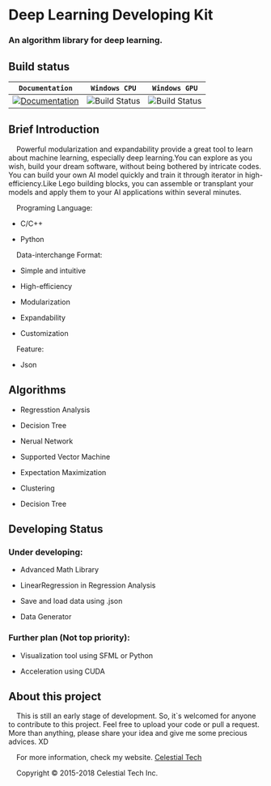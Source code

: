 <h1>Deep Learning Developing Kit</h1>
<h3>An algorithm library for deep learning.</h3>

<h2>Build status</h2>

| **`Documentation`** | **`Windows CPU`** | **`Windows GPU`** |
|-----------------|---------------------|------------------|
| [![Documentation](https://img.shields.io/badge/api-reference-blue.svg)](https://www.tianshicangxie.com/deeplearningdevelopingkit/apidoc) | ![Build Status](https://img.shields.io/badge/build-success-brightgreen.svg) | ![Build Status](https://img.shields.io/vso/build/larsbrinkhoff/953a34b9-5966-4923-a48a-c41874cfb5f5/1.svg)

<h2>Brief Introduction</h2>
<p>&nbsp;&nbsp;&nbsp;&nbsp;Powerful modularization and expandability provide a great tool to learn about machine learning, especially deep learning.You can explore as you wish, build your dream software, without being bothered by intricate codes. You can build your own AI model quickly and train it through iterator in high-efficiency.Like Lego building blocks, you can assemble or transplant your models and apply them to your AI applications within several minutes.</p> 

<p>&nbsp;&nbsp;&nbsp;&nbsp;Programing Language:</p> 
<ul>
    <li><p>C/C++</p></li>
    <li><p>Python</p></li>
</ul>

<p>&nbsp;&nbsp;&nbsp;&nbsp;Data-interchange Format:</p>
 
<ul>
    <li><p>Simple and intuitive</p></li>
    <li><p>High-efficiency</p></li>
    <li><p>Modularization</p></li>
    <li><p>Expandability</p></li>
    <li><p>Customization</p></li>
</ul>

<p>&nbsp;&nbsp;&nbsp;&nbsp;Feature:</p> 

<ul>
    <li><p>Json</p></li>
</ul>

<h2>Algorithms</h2>
<ul>
    <li><p>Regresstion Analysis</p></li>
    <li><p>Decision Tree</p></li>
    <li><p>Nerual Network</p></li>
    <li><p>Supported Vector Machine</p></li>
    <li><p>Expectation Maximization</p></li>
    <li><p>Clustering</p></li>
    <li><p>Decision Tree</p></li>
</ul>

<h2>Developing Status</h2>

<h3>Under developing:</h3>
<ul>
    <li><p>Advanced Math Library</p></li>
    <li><p>LinearRegression in Regression Analysis</p></li>
    <li><p>Save and load data using .json</p></li>
    <li><p>Data Generator</p></li>
</ul>

<h3>Further plan (Not top priority):</h3>
<ul>
    <li><p>Visualization tool using SFML or Python</p></li>
    <li><p>Acceleration using CUDA</p></li>
</ul>

<h2>About this project</h2>
<p>&nbsp;&nbsp;&nbsp;&nbsp;This is still an early stage of development. So, it`s welcomed for anyone to contribute to this project. Feel free to upload your code or pull a request. More than anything, please share your idea and give me some precious advices. XD</p>

<p>&nbsp;&nbsp;&nbsp;&nbsp;For more information, check my website.
<a href="www.tianshicangxie.com" target="_blank">Celestial Tech</a></p>

<p>&nbsp;&nbsp;&nbsp;&nbsp;Copyright  © 2015-2018 Celestial Tech Inc.</p>
